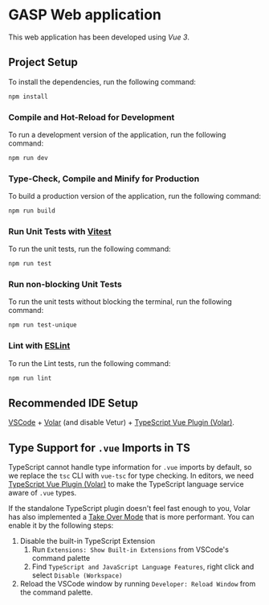 # GASP Web application

This web application has been developed using *Vue 3*.

## Project Setup

To install the dependencies, run the following command:

```sh
npm install
```

### Compile and Hot-Reload for Development

To run a development version of the application, run the following command:

```sh
npm run dev
```

### Type-Check, Compile and Minify for Production

To build a production version of the application, run the following command:

```sh
npm run build
```

### Run Unit Tests with [Vitest](https://vitest.dev/)

To run the unit tests, run the following command:

```sh
npm run test
```

### Run non-blocking Unit Tests

To run the unit tests without blocking the terminal, run the following command:

```sh
npm run test-unique
```

### Lint with [ESLint](https://eslint.org/)

To run the Lint tests, run the following command:

```sh
npm run lint
```


## Recommended IDE Setup

[VSCode](https://code.visualstudio.com/) + [Volar](https://marketplace.visualstudio.com/items?itemName=Vue.volar) (and disable Vetur) + [TypeScript Vue Plugin (Volar)](https://marketplace.visualstudio.com/items?itemName=Vue.vscode-typescript-vue-plugin).

## Type Support for `.vue` Imports in TS

TypeScript cannot handle type information for `.vue` imports by default, so we replace the `tsc` CLI with `vue-tsc` for type checking. In editors, we need [TypeScript Vue Plugin (Volar)](https://marketplace.visualstudio.com/items?itemName=Vue.vscode-typescript-vue-plugin) to make the TypeScript language service aware of `.vue` types.

If the standalone TypeScript plugin doesn't feel fast enough to you, Volar has also implemented a [Take Over Mode](https://github.com/johnsoncodehk/volar/discussions/471#discussioncomment-1361669) that is more performant. You can enable it by the following steps:

1. Disable the built-in TypeScript Extension
    1) Run `Extensions: Show Built-in Extensions` from VSCode's command palette
    2) Find `TypeScript and JavaScript Language Features`, right click and select `Disable (Workspace)`
2. Reload the VSCode window by running `Developer: Reload Window` from the command palette.